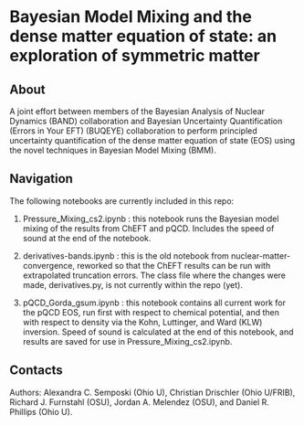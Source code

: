 # Bayesian Model Mixing and the dense matter equation of state: an exploration of symmetric matter

## About 

A joint effort between members of the Bayesian Analysis of Nuclear Dynamics (BAND) collaboration and Bayesian Uncertainty Quantification (Errors in Your EFT) 
(BUQEYE) collaboration to perform principled uncertainty quantification of the dense matter equation of state (EOS) using the novel techniques 
in Bayesian Model Mixing (BMM). 

## Navigation

The following notebooks are currently included in this repo:

1) Pressure_Mixing_cs2.ipynb : this notebook runs the Bayesian model mixing of the results from ChEFT and pQCD. Includes the speed of sound at the end of the notebook.

2) derivatives-bands.ipynb : this is the old notebook from nuclear-matter-convergence, reworked so that the ChEFT results can be run with extrapolated truncation errors. The class file where the changes were made, derivatives.py, is not currently within the repo (yet).

3) pQCD_Gorda_gsum.ipynb : this notebook contains all current work for the pQCD EOS, run first with respect to chemical potential, and then with respect to density via the Kohn, Luttinger, and Ward (KLW) inversion. Speed of sound is calculated at the end of this notebook, and results are saved for use in Pressure_Mixing_cs2.ipynb.

## Contacts

Authors: Alexandra C. Semposki (Ohio U), Christian Drischler (Ohio U/FRIB), Richard J. Furnstahl (OSU), Jordan A. Melendez (OSU), and Daniel R. Phillips (Ohio U).
